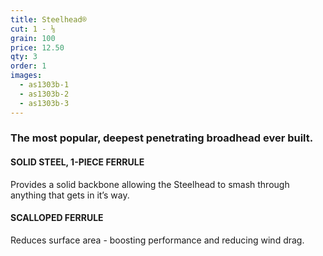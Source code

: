 ```yaml
---
title: Steelhead®
cut: 1 - ⅛
grain: 100
price: 12.50
qty: 3
order: 1
images:
  - as1303b-1
  - as1303b-2
  - as1303b-3
---
```


### The most popular, deepest penetrating broadhead ever built.

#### SOLID STEEL, 1-PIECE FERRULE

Provides a solid backbone allowing the Steelhead to smash through anything that gets in it’s way.

#### SCALLOPED FERRULE

Reduces surface area - boosting performance and reducing wind drag.